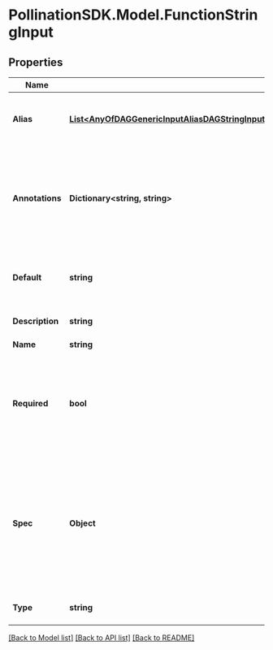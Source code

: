 
# PollinationSDK.Model.FunctionStringInput

## Properties

Name | Type | Description | Notes
------------ | ------------- | ------------- | -------------
**Alias** | [**List&lt;AnyOfDAGGenericInputAliasDAGStringInputAliasDAGIntegerInputAliasDAGNumberInputAliasDAGBooleanInputAliasDAGFolderInputAliasDAGFileInputAliasDAGPathInputAliasDAGArrayInputAliasDAGJSONObjectInputAliasDAGLinkedInputAlias&gt;**](AnyOfDAGGenericInputAliasDAGStringInputAliasDAGIntegerInputAliasDAGNumberInputAliasDAGBooleanInputAliasDAGFolderInputAliasDAGFileInputAliasDAGPathInputAliasDAGArrayInputAliasDAGJSONObjectInputAliasDAGLinkedInputAlias.md) | A list of aliases for this input in different platforms. | [optional] 
**Annotations** | **Dictionary&lt;string, string&gt;** | An optional dictionary to add annotations to inputs. These annotations will be used by the client side libraries. | [optional] 
**Default** | **string** | Default value to use for an input if a value was not supplied. | [optional] 
**Description** | **string** | Optional description for input. | [optional] 
**Name** | **string** | Input name. | 
**Required** | **bool** | A field to indicate if this input is required. This input needs to be set explicitly even when a default value is provided. | [optional] [default to false]
**Spec** | **Object** | An optional JSON Schema specification to validate the input value. You can use validate_spec method to validate a value against the spec. | [optional] 
**Type** | **string** |  | [optional] [readonly] [default to "FunctionStringInput"]

[[Back to Model list]](../README.md#documentation-for-models)
[[Back to API list]](../README.md#documentation-for-api-endpoints)
[[Back to README]](../README.md)

